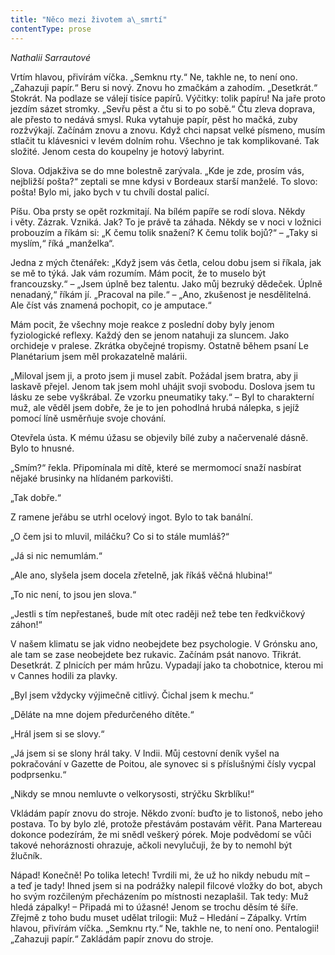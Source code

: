 ```yaml
---
title: "Něco mezi životem a\_smrtí"
contentType: prose
---
```


_Nathalii Sarrautové_

  

Vrtím hlavou, přivírám víčka. „Semknu rty.“ Ne, takhle ne, to není ono. „Zahazuji papír.“ Beru si nový. Znovu ho zmačkám a zahodím. „Desetkrát.“ Stokrát. Na podlaze se válejí tisíce papírů. Výčitky: tolik papíru! Na jaře proto jezdím sázet stromky. „Sevřu pěst a čtu si to po sobě.“ Čtu zleva doprava, ale přesto to nedává smysl. Ruka vytahuje papír, pěst ho mačká, zuby rozžvýkají. Začínám znovu a znovu. Když chci napsat velké písmeno, musím stlačit tu klávesnici v levém dolním rohu. Všechno je tak komplikované. Tak složité. Jenom cesta do koupelny je hotový labyrint.

  

Slova. Odjakživa se do mne bolestně zarývala. „Kde je zde, prosím vás, nejbližší pošta?“ zeptali se mne kdysi v Bordeaux starší manželé. To slovo: pošta! Bylo mi, jako bych v tu chvíli dostal palicí.

  

Píšu. Oba prsty se opět rozkmitají. Na bílém papíře se rodí slova. Někdy i věty. Zázrak. Vzniká. Jak? To je právě ta záhada. Někdy se v noci v ložnici probouzím a říkám si: „K čemu tolik snažení? K čemu tolik bojů?“ – „Taky si myslím,“ říká „manželka“.

  

Jedna z mých čtenářek: „Když jsem vás četla, celou dobu jsem si říkala, jak se mě to týká. Jak vám rozumím. Mám pocit, že to muselo být francouzsky.“ – „Jsem úplně bez talentu. Jako můj bezruký dědeček. Úplně nenadaný,“ říkám jí. „Pracoval na pile.“ – „Ano, zkušenost je nesdělitelná. Ale číst vás znamená pochopit, co je amputace.“

Mám pocit, že všechny moje reakce z poslední doby byly jenom fyziologické reflexy. Každý den se jenom natahuji za sluncem. Jako orchideje v pralese. Zkrátka obyčejné tropismy. Ostatně během psaní Le Planétarium jsem měl prokazatelně malárii.

  

„Miloval jsem ji, a proto jsem ji musel zabít. Požádal jsem bratra, aby ji laskavě přejel. Jenom tak jsem mohl uhájit svoji svobodu. Doslova jsem tu lásku ze sebe vyškrábal. Ze vzorku pneumatiky taky.“ – Byl to charakterní muž, ale věděl jsem dobře, že je to jen pohodlná hrubá nálepka, s jejíž pomocí líně usměrňuje svoje chování.

  

Otevřela ústa. K mému úžasu se objevily bílé zuby a načervenalé dásně. Bylo to hnusné.

„Smím?“ řekla. Připomínala mi dítě, které se mermomocí snaží nasbírat nějaké brusinky na hlídaném parkovišti.

„Tak dobře.“

Z ramene jeřábu se utrhl ocelový ingot. Bylo to tak banální.

  

„O čem jsi to mluvil, miláčku? Co si to stále mumláš?“

„Já si nic nemumlám.“

„Ale ano, slyšela jsem docela zřetelně, jak říkáš věčná hlubina!“

„To nic není, to jsou jen slova.“

„Jestli s tím nepřestaneš, bude mít otec raději než tebe ten ředkvičkový záhon!“

V našem klimatu se jak vidno neobejdete bez psychologie. V Grónsku ano, ale tam se zase neobejdete bez rukavic. Začínám psát nanovo. Třikrát. Desetkrát. Z plnicích per mám hrůzu. Vypadají jako ta chobotnice, kterou mi v Cannes hodili za plavky.

  

„Byl jsem vždycky výjimečně citlivý. Čichal jsem k mechu.“

„Děláte na mne dojem předurčeného dítěte.“

„Hrál jsem si se slovy.“

„Já jsem si se slony hrál taky. V Indii. Můj cestovní deník vyšel na pokračování v Gazette de Poitou, ale synovec si s příslušnými čísly vycpal podprsenku.“

„Nikdy se mnou nemluvte o velkorysosti, strýčku Skrblíku!“

  

Vkládám papír znovu do stroje. Někdo zvoní: buďto je to listonoš, nebo jeho postava. To by bylo zlé, protože přestávám postavám věřit. Pana Martereau dokonce podezírám, že mi snědl veškerý pórek. Moje podvědomí se vůči takové nehoráznosti ohrazuje, ačkoli nevylučuji, že by to nemohl být žlučník.

  

Nápad! Konečně! Po tolika letech! Tvrdili mi, že už ho nikdy nebudu mít – a teď je tady! Ihned jsem si na podrážky nalepil filcové vložky do bot, abych ho svým rozčileným přecházením po místnosti nezaplašil. Tak tedy: Muž hledá zápalky! – Připadá mi to úžasné! Jenom se trochu děsím té šíře. Zřejmě z toho budu muset udělat trilogii: Muž – Hledání – Zápalky. Vrtím hlavou, přivírám víčka. „Semknu rty.“ Ne, takhle ne, to není ono. Pentalogii! „Zahazuji papír.“ Zakládám papír znovu do stroje.
